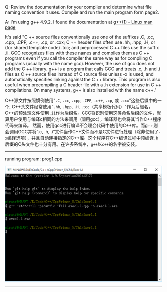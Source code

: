 Q: Review the documentation for your compiler and determine what file naming convention it uses. Compile and run the main program form page2.

A: I'm using g++ 4.9.2. I found the documentation at [g++(1) - Linux man page][g++(1) - Linux man page]

It's said "C ++ source files conventionally use one of the suffixes .C, .cc, .cpp, .CPP, .c++, .cp, or .cxx; C ++ header files often use .hh, .hpp, .H, or (for shared template code) .tcc; and preprocessed C ++ files use the suffix .ii. GCC recognizes files with these names and compiles them as C ++ programs even if you call the compiler the same way as for compiling C programs (usually with the name gcc).
However, the use of gcc does not add the C ++ library. g++ is a program that calls GCC and treats .c, .h and .i files as C ++ source files instead of C source files unless -x is used, and automatically specifies linking against the C ++ library. This program is also useful when precompiling a C header file with a .h extension for use in C ++ compilations. On many systems, g++ is also installed with the name c++."

C++源文件按照惯例使用“`.C`, `.cc`, `.cpp`, `.CPP`, `.c++`, `.cp`, 或 `.cxx`”这些后缀中的一个, C++头文件经常使用“`.hh`, `.hpp`, `.H`, `.tcc`（共享模板代码）"作为后缀名，C++的预处理文件使用`.ii`作为后缀名。GCC将识别使用这类命名后缀的文件，就算用户使用与编译c相同的方法来调用（调用gcc），编译器也会将其当作C++程序代码来编译。
然而，使用gcc进行编译不会理会代码中使用的C++库。而g++则会调用GCC并将”.c, .h, .i“文件当作C++文件而不是C文件进行处理（除非使用了`-x`编译选项），并且自动连接指定的C++库。这个程序在C++编译过程中预编译`.h`后缀的C头文件也十分有用。在许多系统中，`g++`以`c++`的名字被安装。

---

running program: prog1.cpp

![编译和运行][编译和运行]

---


[g++(1) - Linux man page]: http://linux.die.net/man/1/g++
[编译和运行]:./exec1.1.png